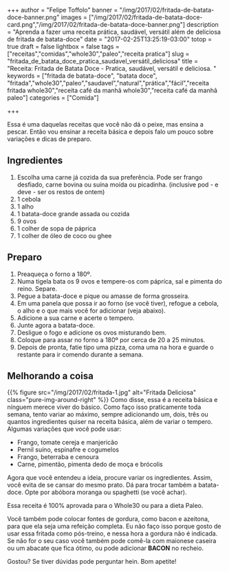 +++
author = "Felipe Toffolo"
banner = "/img/2017/02/fritada-de-batata-doce-banner.png"
images = ["/img/2017/02/fritada-de-batata-doce-card.png","/img/2017/02/fritada-de-batata-doce-banner.png"]
description = "Aprenda a fazer uma receita prática, saudável, versátil além de deliciosa de fritada de batata-doce"
date = "2017-02-25T13:25:19-03:00"
totop = true
draft = false
lightbox = false
tags = ["receitas","comidas","whole30","paleo","receita pratica"]
slug = "fritada_de_batata_doce_pratica_saudavel_versátil_deliciosa"
title = "Receita: Fritada de Batata Doce - Pratica, saudável, versátil e deliciosa. "
keywords = ["fritada de batata-doce", "batata doce", "fritada","whole30","paleo","saudavel","natural","prática","fácil","receita fritada whole30","receita café da manhã whole30","receita café da manhã paleo"]
categories = ["Comida"]

+++

Essa é uma daquelas receitas que você não dá o peixe, mas ensina a pescar.
Então vou ensinar a receita básica e depois falo um pouco sobre variações e dicas de preparo.

## Ingredientes

1. Escolha uma carne já cozida da sua preferência. Pode ser frango desfiado, carne bovina ou suína moída ou picadinha. (inclusive pod - e deve - ser os restos de ontem)
2. 1 cebola
3. 1 alho
4. 1 batata-doce grande assada ou cozida
5. 9 ovos
6. 1 colher de sopa de páprica
7. 1 colher de óleo de coco ou ghee

## Preparo
1. Preaqueça o forno a 180º.
2. Numa tigela bata os 9 ovos e tempere-os com pápríca, sal e pimenta do reino. Separe.
3. Pegue a batata-doce e pique ou amasse de forma grosseira.
4. Em uma panela que possa ir ao forno (se você tiver), refogue a cebola, o alho e o que mais você for adicionar (veja abaixo).
5. Adicione a sua carne e acerte o tempero.
6. Junte agora a batata-doce.
7. Desligue o fogo e adicione os ovos misturando bem.
8. Coloque para assar no forno a 180º por cerca de 20 a 25 minutos.
9. Depois de pronta, fatie tipo uma pizza, coma uma na hora e guarde o restante para ir comendo durante a semana.

## Melhorando a coisa
{{% figure src="/img/2017/02/fritada-1.jpg" alt="Fritada Deliciosa" class="pure-img-around-right" %}}
Como disse, essa é a receita básica e nínguem merece viver do básico. Como faço isso praticamente toda semana, tento variar ao máximo, sempre adicionando um, dois, três ou quantos ingredientes quiser na receita básica, além de variar o tempero. Algumas variações que você pode usar:

- Frango, tomate cereja e manjericão
- Pernil suíno, espinafre e cogumelos
- Frango, beterraba e cenoura
- Carne, pimentão, pimenta dedo de moça e brócolis

Agora que você entendeu a ideia, procure variar os ingredientes. Assim, você evita de se cansar do mesmo prato. Dá para trocar também a batata-doce. Opte por abóbora moranga ou spaghetti (se você achar).

Essa receita é 100% aprovada para o Whole30 ou para a dieta Paleo.

Você também pode colocar fontes de gordura, como bacon e azeitona, para que ela seja uma refeição completa.
Eu não faço isso porque gosto de usar essa fritada como pós-treino, e nessa hora a gordura não é indicada.
Se não for o seu caso você também pode comê-la com maionese caseira ou um abacate que fica ótimo, ou pode adicionar **BACON** no recheio.

Gostou? Se tiver dúvidas pode perguntar hein. Bom apetite!
